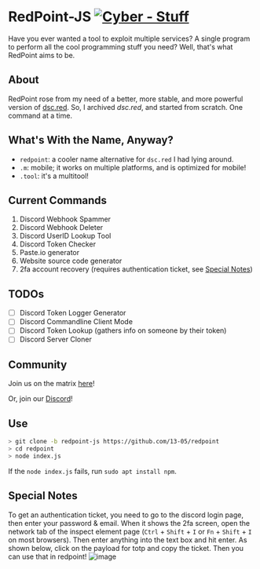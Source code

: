 # RedPoint-JS [![Cyber - Stuff](https://img.shields.io/badge/Cyber-Stuff-indianred)](https://13-05.github.io)
Have you ever wanted a tool to exploit multiple services? A single program to perform all the cool programming stuff you need? Well, that's what RedPoint aims to be.

## About
RedPoint rose from my need of a better, more stable, and more powerful version of [dsc.red](https://github.com/13-05/discord.RED). So, I archived *dsc.red*, and started from scratch. One command at a time.

## What's With the Name, Anyway?
- `redpoint`: a cooler name alternative for `dsc.red` I had lying around.
- `.m`: mobile; it works on multiple platforms, and is optimized for mobile!
- `.tool`: it's a multitool!

## Current Commands
1) Discord Webhook Spammer
2) Discord Webhook Deleter
3) Discord UserID Lookup Tool
4) Discord Token Checker
5) Paste.io generator
6) Website source code generator
7) 2fa account recovery (requires authentication ticket, see [Special Notes](https://github.com/13-05/redpoint/tree/redpoint-js#special-notes))

## TODOs
- [ ] Discord Token Logger Generator
- [ ] Discord Commandline Client Mode
- [ ] Discord Token Lookup (gathers info on someone by their token)
- [ ] Discord Server Cloner

## Community
Join us on the matrix [here](https://matrix.to/#/!mgpMhaBWHrPHIuRdRC:matrix.org?via=matrix.org)!

Or, join our [Discord](https://dsc.gg/unwelcome)!

## Use
```sh
> git clone -b redpoint-js https://github.com/13-05/redpoint
> cd redpoint
> node index.js
```
If the `node index.js` fails, run `sudo apt install npm`.

## Special Notes
To get an authentication ticket, you need to go to the discord login page, then enter your password & email. When it shows the 2fa screen, open the network tab of the inspect element page (`Ctrl` + `Shift` + `I` or `Fn` + `Shift` + `I` on most browsers). Then enter anything into the text box and hit enter. As shown below, click on the payload for totp and copy the ticket. Then you can use that in redpoint! 
![image](https://user-images.githubusercontent.com/45636528/154579650-e7e27dbc-83d8-493c-bcc5-3dd1c7ecc33c.png)
